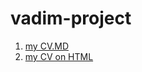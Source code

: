 # vadim-project
1. [my CV.MD](https://github.com/vadim-project/rsschool-cv/blob/rsschool-cv-html/cv.md)
2. [my CV on HTML](https://639f440f89c20f1dc5a4ce6f--deluxe-lebkuchen-6ea05c.netlify.app/)
